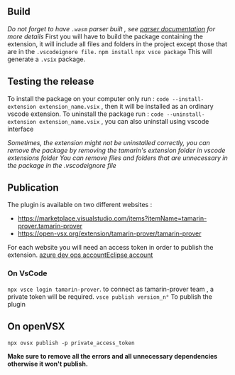 ## Build
*Do not forget to have ```.wasm``` parser built , see [parser documentation](Parser.md) for more details*
First you will have to build the package containing the extension, it will include all files and folders in the project except those that are in the ```.vscodeignore file.```
```npm install```
```npx vsce package```
This will generate a  ```.vsix``` package.
## Testing the release
To install the package on your computer only run :
```code --install-extension extension_name.vsix``` , then it will be installed as an ordinary vscode extension. 
To uninstall the package run : 
```code --uninstall-extension extension_name.vsix``` , you can also uninstall using vscode interface

*Sometimes, the extension might not be uninstalled correctly, you can remove the package by removing the tamarin's extension folder in vscode extensions folder*
*You can remove files and folders that are unnecessary in the package in the .vscodeignore file*
## Publication  

The plugin is available on two different websites :
 - https://marketplace.visualstudio.com/items?itemName=tamarin-prover.tamarin-prover
 - https://open-vsx.org/extension/tamarin-prover/tamarin-prover

 For each website you will need an access token in order to publish the extension.
 [azure dev ops account](https://code.visualstudio.com/api/working-with-extensions/publishing-extension)[Eclipse account](https://github.com/eclipse/openvsx/wiki/Publishing-Extensions)

 
### On VsCode
 ```npx vsce login tamarin-prover```. to connect as tamarin-prover team , a private token will be required.
 ```vsce publish version_n°``` To publish the plugin
## On openVSX
 ```npx ovsx publish -p private_access_token```

**Make sure to remove all the errors and all unnecessary dependencies otherwise it won't publish.**



